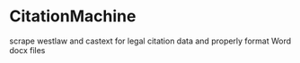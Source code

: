 # CitationMachine
scrape westlaw and castext for legal citation data and properly format Word docx files

